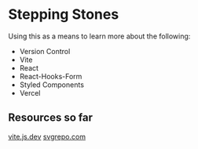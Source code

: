 # Stepping Stones

Using this as a means to learn more about the following:

- Version Control
- Vite
- React
- React-Hooks-Form
- Styled Components
- Vercel

## Resources so far

[vite.js.dev](https://vitejs.dev/guide/)
[svgrepo.com](https://www.svgrepo.com/vectors/brain/)
